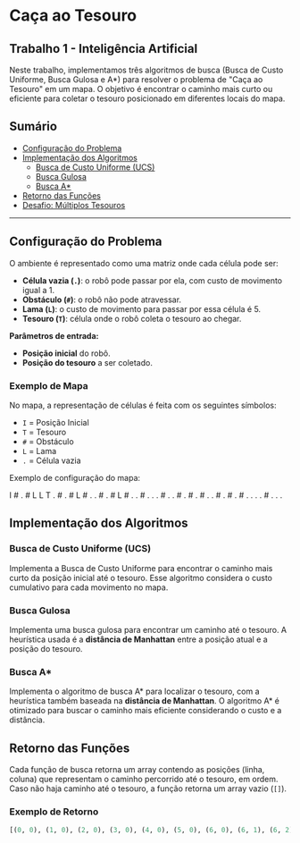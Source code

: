 # Caça ao Tesouro

## Trabalho 1 - Inteligência Artificial

Neste trabalho, implementamos três algoritmos de busca (Busca de Custo Uniforme, Busca Gulosa e A*) para resolver o problema de "Caça ao Tesouro" em um mapa. O objetivo é encontrar o caminho mais curto ou eficiente para coletar o tesouro posicionado em diferentes locais do mapa.

## Sumário
- [Configuração do Problema](#configuração-do-problema)
- [Implementação dos Algoritmos](#implementação-dos-algoritmos)
  - [Busca de Custo Uniforme (UCS)](#busca-de-custo-uniforme-ucs)
  - [Busca Gulosa](#busca-gulosa)
  - [Busca A*](#busca-a)
- [Retorno das Funções](#retorno-das-funções)
- [Desafio: Múltiplos Tesouros](#desafio-múltiplos-tesouros)

---

## Configuração do Problema

O ambiente é representado como uma matriz onde cada célula pode ser:
- **Célula vazia (`.`)**: o robô pode passar por ela, com custo de movimento igual a 1.
- **Obstáculo (`#`)**: o robô não pode atravessar.
- **Lama (`L`)**: o custo de movimento para passar por essa célula é 5.
- **Tesouro (`T`)**: célula onde o robô coleta o tesouro ao chegar.

**Parâmetros de entrada:**
- **Posição inicial** do robô.
- **Posição do tesouro** a ser coletado.

### Exemplo de Mapa
No mapa, a representação de células é feita com os seguintes símbolos:
- `I` = Posição Inicial
- `T` = Tesouro
- `#` = Obstáculo
- `L` = Lama
- `.` = Célula vazia

Exemplo de configuração do mapa:

I # . # L L T . # . # L # . . # . # L # . . # . . . # . . # . # . # . . # . # . # . . . . # . . .


## Implementação dos Algoritmos

### Busca de Custo Uniforme (UCS)

Implementa a Busca de Custo Uniforme para encontrar o caminho mais curto da posição inicial até o tesouro. Esse algoritmo considera o custo cumulativo para cada movimento no mapa.

### Busca Gulosa

Implementa uma busca gulosa para encontrar um caminho até o tesouro. A heurística usada é a **distância de Manhattan** entre a posição atual e a posição do tesouro.

### Busca A*

Implementa o algoritmo de busca A* para localizar o tesouro, com a heurística também baseada na **distância de Manhattan**. O algoritmo A* é otimizado para buscar o caminho mais eficiente considerando o custo e a distância.

## Retorno das Funções

Cada função de busca retorna um array contendo as posições (linha, coluna) que representam o caminho percorrido até o tesouro, em ordem. Caso não haja caminho até o tesouro, a função retorna um array vazio (`[]`).

### Exemplo de Retorno
```python
[(0, 0), (1, 0), (2, 0), (3, 0), (4, 0), (5, 0), (6, 0), (6, 1), (6, 2), (5, 2), (4, 2), (3, 2), (3, 3), (3, 4), (2, 4), (1, 4), (0, 4), (0, 5), (0, 6)]
